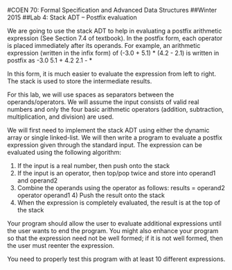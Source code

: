 #COEN 70: Formal Specification and Advanced Data Structures
##Winter 2015
##Lab 4: Stack ADT – Postfix evaluation

We are going to use the stack ADT to help in evaluating a postfix arithmetic expression (See Section 7.4 of textbook). In the postfix form, each operator is placed immediately after its operands. For example, an arithmetic expression (written in the infix form) of
	(-3.0 + 5.1) * (4.2 - 2.1)
is written in postfix as
  	-3.0 5.1 + 4.2 2.1 - *

In this form, it is much easier to evaluate the expression from left to right. The stack is used to store the intermediate results.

For this lab, we will use spaces as separators between the operands/operators. We will assume the input consists of valid real numbers and only the four basic arithmetic operators (addition, subtraction, multiplication, and division) are used.

We will first need to implement the stack ADT using either the dynamic array or single linked-list. We will then write a program to evaluate a postfix expression given through the standard input. The expression can be evaluated using the following algorithm:

1) If the input is a real number, then push onto the stack
2) If the input is an operator, then top/pop twice and store into operand1 and operand2
3) Combine the operands using the operator as follows: results = operand2 operator operand1 4) Push the result onto the stack
5) When the expression is completely evaluated, the result is at the top of the stack

Your program should allow the user to evaluate additional expressions until the user wants to end the program. You might also enhance your program so that the expression need not be well formed; if it is not well formed, then the user must reenter the expression.

You need to properly test this program with at least 10 different expressions.
